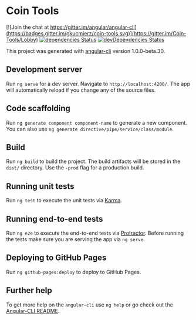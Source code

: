 
# Coin Tools

[![Join the chat at https://gitter.im/angular/angular-cli](https://badges.gitter.im/gkucmierz/coin-tools.svg)](https://gitter.im/Coin-Tools/Lobby)
[![dependencies Status](https://david-dm.org/gkucmierz/coin-tools/status.svg)](https://david-dm.org/gkucmierz/coin-tools)
[![devDependencies Status](https://david-dm.org/gkucmierz/coin-tools/dev-status.svg)](https://david-dm.org/gkucmierz/coin-tools?type=dev)

This project was generated with [angular-cli](https://github.com/angular/angular-cli) version 1.0.0-beta.30.

## Development server
Run `ng serve` for a dev server. Navigate to `http://localhost:4200/`. The app will automatically reload if you change any of the source files.

## Code scaffolding

Run `ng generate component component-name` to generate a new component. You can also use `ng generate directive/pipe/service/class/module`.

## Build

Run `ng build` to build the project. The build artifacts will be stored in the `dist/` directory. Use the `-prod` flag for a production build.

## Running unit tests

Run `ng test` to execute the unit tests via [Karma](https://karma-runner.github.io).

## Running end-to-end tests

Run `ng e2e` to execute the end-to-end tests via [Protractor](http://www.protractortest.org/).
Before running the tests make sure you are serving the app via `ng serve`.

## Deploying to GitHub Pages

Run `ng github-pages:deploy` to deploy to GitHub Pages.

## Further help

To get more help on the `angular-cli` use `ng help` or go check out the [Angular-CLI README](https://github.com/angular/angular-cli/blob/master/README.md).
